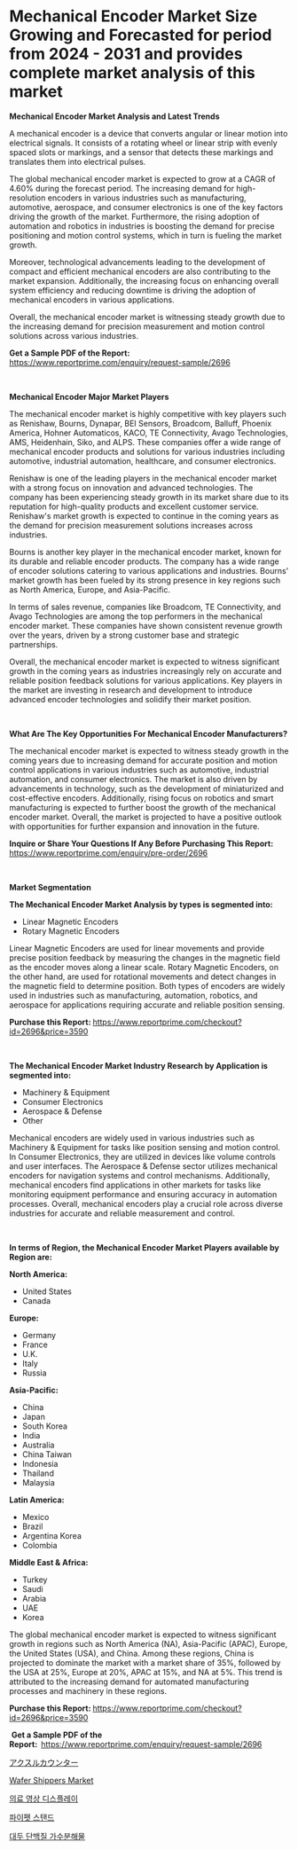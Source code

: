 <p><h1>Mechanical Encoder Market Size Growing and Forecasted for period from 2024 - 2031 and provides complete market analysis of this market</h1></p><p><strong>Mechanical Encoder Market Analysis and Latest Trends</strong></p>
<p><p>A mechanical encoder is a device that converts angular or linear motion into electrical signals. It consists of a rotating wheel or linear strip with evenly spaced slots or markings, and a sensor that detects these markings and translates them into electrical pulses.</p><p>The global mechanical encoder market is expected to grow at a CAGR of 4.60% during the forecast period. The increasing demand for high-resolution encoders in various industries such as manufacturing, automotive, aerospace, and consumer electronics is one of the key factors driving the growth of the market. Furthermore, the rising adoption of automation and robotics in industries is boosting the demand for precise positioning and motion control systems, which in turn is fueling the market growth.</p><p>Moreover, technological advancements leading to the development of compact and efficient mechanical encoders are also contributing to the market expansion. Additionally, the increasing focus on enhancing overall system efficiency and reducing downtime is driving the adoption of mechanical encoders in various applications.</p><p>Overall, the mechanical encoder market is witnessing steady growth due to the increasing demand for precision measurement and motion control solutions across various industries.</p></p>
<p><strong>Get a Sample PDF of the Report:&nbsp;</strong> <a href="https://www.reportprime.com/enquiry/request-sample/2696">https://www.reportprime.com/enquiry/request-sample/2696</a></p>
<p>&nbsp;</p>
<p><strong>Mechanical Encoder Major Market Players</strong></p>
<p><p>The mechanical encoder market is highly competitive with key players such as Renishaw, Bourns, Dynapar, BEI Sensors, Broadcom, Balluff, Phoenix America, Hohner Automaticos, KACO, TE Connectivity, Avago Technologies, AMS, Heidenhain, Siko, and ALPS. These companies offer a wide range of mechanical encoder products and solutions for various industries including automotive, industrial automation, healthcare, and consumer electronics.</p><p>Renishaw is one of the leading players in the mechanical encoder market with a strong focus on innovation and advanced technologies. The company has been experiencing steady growth in its market share due to its reputation for high-quality products and excellent customer service. Renishaw's market growth is expected to continue in the coming years as the demand for precision measurement solutions increases across industries.</p><p>Bourns is another key player in the mechanical encoder market, known for its durable and reliable encoder products. The company has a wide range of encoder solutions catering to various applications and industries. Bourns' market growth has been fueled by its strong presence in key regions such as North America, Europe, and Asia-Pacific.</p><p>In terms of sales revenue, companies like Broadcom, TE Connectivity, and Avago Technologies are among the top performers in the mechanical encoder market. These companies have shown consistent revenue growth over the years, driven by a strong customer base and strategic partnerships.</p><p>Overall, the mechanical encoder market is expected to witness significant growth in the coming years as industries increasingly rely on accurate and reliable position feedback solutions for various applications. Key players in the market are investing in research and development to introduce advanced encoder technologies and solidify their market position.</p></p>
<p>&nbsp;</p>
<p><strong>What Are The Key Opportunities For Mechanical Encoder Manufacturers?</strong></p>
<p><p>The mechanical encoder market is expected to witness steady growth in the coming years due to increasing demand for accurate position and motion control applications in various industries such as automotive, industrial automation, and consumer electronics. The market is also driven by advancements in technology, such as the development of miniaturized and cost-effective encoders. Additionally, rising focus on robotics and smart manufacturing is expected to further boost the growth of the mechanical encoder market. Overall, the market is projected to have a positive outlook with opportunities for further expansion and innovation in the future.</p></p>
<p><strong>Inquire or Share Your Questions If Any Before Purchasing This Report:</strong> <a href="https://www.reportprime.com/enquiry/pre-order/2696">https://www.reportprime.com/enquiry/pre-order/2696</a></p>
<p>&nbsp;</p>
<p><strong>Market Segmentation</strong></p>
<p><strong>The Mechanical Encoder Market Analysis by types is segmented into:</strong></p>
<p><ul><li>Linear Magnetic Encoders</li><li>Rotary Magnetic Encoders</li></ul></p>
<p><p>Linear Magnetic Encoders are used for linear movements and provide precise position feedback by measuring the changes in the magnetic field as the encoder moves along a linear scale. Rotary Magnetic Encoders, on the other hand, are used for rotational movements and detect changes in the magnetic field to determine position. Both types of encoders are widely used in industries such as manufacturing, automation, robotics, and aerospace for applications requiring accurate and reliable position sensing.</p></p>
<p><strong>Purchase this Report:&nbsp;</strong><a href="https://www.reportprime.com/checkout?id=2696&price=3590">https://www.reportprime.com/checkout?id=2696&price=3590</a></p>
<p>&nbsp;</p>
<p><strong>The Mechanical Encoder Market Industry Research by Application is segmented into:</strong></p>
<p><ul><li>Machinery & Equipment</li><li>Consumer Electronics</li><li>Aerospace & Defense</li><li>Other</li></ul></p>
<p><p>Mechanical encoders are widely used in various industries such as Machinery & Equipment for tasks like position sensing and motion control. In Consumer Electronics, they are utilized in devices like volume controls and user interfaces. The Aerospace & Defense sector utilizes mechanical encoders for navigation systems and control mechanisms. Additionally, mechanical encoders find applications in other markets for tasks like monitoring equipment performance and ensuring accuracy in automation processes. Overall, mechanical encoders play a crucial role across diverse industries for accurate and reliable measurement and control.</p></p>
<p>&nbsp;</p>
<p><strong>In terms of Region, the Mechanical Encoder Market Players available by Region are:</strong></p>
<p>
    <p> <strong> North America: </strong>
        <ul>
            <li>United States</li>
            <li>Canada</li>
        </ul>
        </p> 
    <p> <strong> Europe: </strong>
        <ul>
            <li>Germany</li>
            <li>France</li>
            <li>U.K.</li>
            <li>Italy</li>
            <li>Russia</li>
        </ul>
        </p> 
    <p> <strong> Asia-Pacific: </strong>
        <ul>
            <li>China</li>
            <li>Japan</li>
            <li>South Korea</li>
            <li>India</li>
            <li>Australia</li>
            <li>China Taiwan</li>
            <li>Indonesia</li>
            <li>Thailand</li>
            <li>Malaysia</li>
        </ul>
        </p> 
    <p> <strong> Latin America: </strong>
        <ul>
            <li>Mexico</li>
            <li>Brazil</li>
            <li>Argentina Korea</li>
            <li>Colombia</li>
        </ul>
        </p> 
    <p> <strong> Middle East & Africa: </strong>
        <ul>
            <li>Turkey</li>
            <li>Saudi</li>
            <li>Arabia</li>
            <li>UAE</li>
            <li>Korea</li>
        </ul>
    </p>
    </p>
<p><p>The global mechanical encoder market is expected to witness significant growth in regions such as North America (NA), Asia-Pacific (APAC), Europe, the United States (USA), and China. Among these regions, China is projected to dominate the market with a market share of 35%, followed by the USA at 25%, Europe at 20%, APAC at 15%, and NA at 5%. This trend is attributed to the increasing demand for automated manufacturing processes and machinery in these regions.</p></p>
<p><strong>Purchase this Report: </strong><a href="https://www.reportprime.com/checkout?id=2696&price=3590">https://www.reportprime.com/checkout?id=2696&price=3590</a></p>
<p>&nbsp;<strong>Get a Sample PDF of the Report:&nbsp;&nbsp;</strong><a href="https://www.reportprime.com/enquiry/request-sample/2696">https://www.reportprime.com/enquiry/request-sample/2696</a></p>
<p><strong></strong></p>
<p><p><a href="https://github.com/AriMuller2009/Market-Research-Report-List-1/blob/main/973852812151.md">アクスルカウンター</a></p><p><a href="https://medium.com/@sk99912151/wafer-shippers-market-size-reveals-the-best-marketing-channels-in-global-industry-d907f3566f3d">Wafer Shippers Market</a></p><p><a href="https://github.com/TimmyMann6767/Market-Research-Report-List-1/blob/main/377794111421.md">의료 영상 디스플레이</a></p><p><a href="https://github.com/JeromeRtyau89966/Market-Research-Report-List-1/blob/main/166563211422.md">파이펫 스탠드</a></p><p><a href="https://medium.com/@duculucescu2022/%EB%8C%80%EB%91%90-%EB%8B%A8%EB%B0%B1%EC%A7%88-%EA%B0%80%EC%88%98%EB%B6%84%ED%95%B4%EB%AC%BC-%EC%8B%9C%EC%9E%A5-%EC%A0%84%EB%A7%9D-%EC%82%B0%EC%97%85-%EA%B0%9C%EC%9A%94-%EB%B0%8F-%EC%98%88%EC%B8%A1-2024%EB%85%84%EB%B6%80%ED%84%B0-2031%EB%85%84-4a658ad58778">대두 단백질 가수분해물</a></p></p>